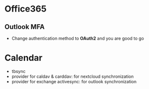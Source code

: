 # Office365

## Outlook MFA

- Change authentication method to __OAuth2__ and you are good to go


# Calendar

- tbsync
- provider for caldav & carddav: for nextcloud synchronization
- provider for exchange activesync: for outlook synchronization
